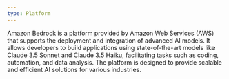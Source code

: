 ```yaml
---
type: Platform
---
```


Amazon Bedrock is a platform provided by Amazon Web Services (AWS) that supports the deployment and integration of advanced AI models. It allows developers to build applications using state-of-the-art models like Claude 3.5 Sonnet and Claude 3.5 Haiku, facilitating tasks such as coding, automation, and data analysis. The platform is designed to provide scalable and efficient AI solutions for various industries.